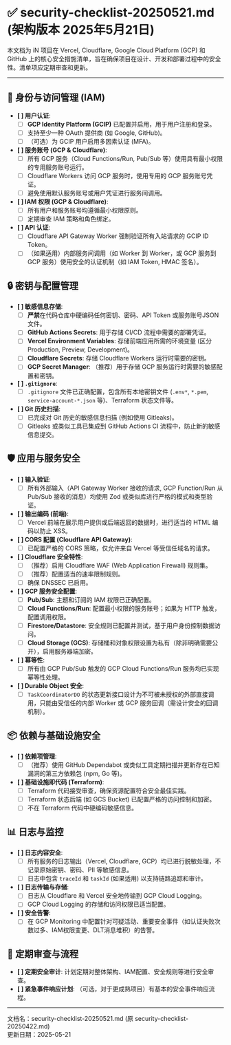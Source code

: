 # ✅ security-checklist-20250521.md (架构版本 2025年5月21日)

本文档为 iN 项目在 Vercel, Cloudflare, Google Cloud Platform (GCP) 和 GitHub 上的核心安全措施清单，旨在确保项目在设计、开发和部署过程中的安全性。清单项应定期审查和更新。

---

## 🔑 身份与访问管理 (IAM)

- **[ ] 用户认证**:
    - [ ] **GCP Identity Platform (GCIP)** 已配置并启用，用于用户注册和登录。
    - [ ] 支持至少一种 OAuth 提供商 (如 Google, GitHub)。
    - [ ] （可选）为 GCIP 用户启用多因素认证 (MFA)。
- **[ ] 服务账号 (GCP & Cloudflare)**:
    - [ ] 所有 GCP 服务（Cloud Functions/Run, Pub/Sub 等）使用具有最小权限的专用服务账号运行。
    - [ ] Cloudflare Workers 访问 GCP 服务时，使用专用的 GCP 服务账号凭证。
    - [ ] 避免使用默认服务账号或用户凭证进行服务间调用。
- **[ ] IAM 权限 (GCP & Cloudflare)**:
    - [ ] 所有用户和服务账号均遵循最小权限原则。
    - [ ] 定期审查 IAM 策略和角色绑定。
- **[ ] API 认证**:
    - [ ] Cloudflare API Gateway Worker 强制验证所有入站请求的 GCIP ID Token。
    - [ ] （如果适用）内部服务间调用（如 Worker 到 Worker，或 GCP 服务到 GCP 服务）使用安全的认证机制（如 IAM Token, HMAC 签名）。

## 🔒 密钥与配置管理

- **[ ] 敏感信息存储**:
    - [ ] **严禁**在代码仓库中硬编码任何密钥、密码、API Token 或服务账号JSON文件。
    - [ ] **GitHub Actions Secrets**: 用于存储 CI/CD 流程中需要的部署凭证。
    - [ ] **Vercel Environment Variables**: 存储前端应用所需的环境变量 (区分 Production, Preview, Development)。
    - [ ] **Cloudflare Secrets**: 存储 Cloudflare Workers 运行时需要的密钥。
    - [ ] **GCP Secret Manager**: （推荐）用于存储 GCP 服务运行时需要的敏感配置和密钥。
- **[ ] `.gitignore`**:
    - [ ] `.gitignore` 文件已正确配置，包含所有本地密钥文件 (`.env*`, `*.pem`, `service-account-*.json` 等)、Terraform 状态文件等。
- **[ ] Git 历史扫描**:
    - [ ] 已完成对 Git 历史的敏感信息扫描 (例如使用 Gitleaks)。
    - [ ] Gitleaks 或类似工具已集成到 GitHub Actions CI 流程中，防止新的敏感信息提交。

## 🛡️ 应用与服务安全

- **[ ] 输入验证**:
    - [ ] 所有外部输入（API Gateway Worker 接收的请求, GCP Function/Run 从 Pub/Sub 接收的消息）均使用 Zod 或类似库进行严格的模式和类型验证。
- **[ ] 输出编码 (前端)**:
    - [ ] Vercel 前端在展示用户提供或后端返回的数据时，进行适当的 HTML 编码以防止 XSS。
- **[ ] CORS 配置 (Cloudflare API Gateway)**:
    - [ ] 已配置严格的 CORS 策略，仅允许来自 Vercel 等受信任域名的请求。
- **[ ] Cloudflare 安全特性**:
    - [ ] （推荐）启用 Cloudflare WAF (Web Application Firewall) 规则集。
    - [ ] （推荐）配置适当的速率限制规则。
    - [ ] 确保 DNSSEC 已启用。
- **[ ] GCP 服务安全配置**:
    - [ ] **Pub/Sub**: 主题和订阅的 IAM 权限已正确配置。
    - [ ] **Cloud Functions/Run**: 配置最小权限的服务账号；如果为 HTTP 触发，配置调用权限。
    - [ ] **Firestore/Datastore**: 安全规则已配置并测试，基于用户身份控制数据访问。
    - [ ] **Cloud Storage (GCS)**: 存储桶和对象权限设置为私有（除非明确需要公开），启用服务器端加密。
- **[ ] 幂等性**:
    - [ ] 所有由 GCP Pub/Sub 触发的 GCP Cloud Functions/Run 服务均已实现幂等性处理。
- **[ ] Durable Object 安全**:
    * [ ] `TaskCoordinatorDO` 的状态更新接口设计为不可被未授权的外部直接调用，只能由受信任的内部 Worker 或 GCP 服务回调（需设计安全的回调机制）。

## 📦 依赖与基础设施安全

- **[ ] 依赖项管理**:
    - [ ] （推荐）使用 GitHub Dependabot 或类似工具定期扫描并更新存在已知漏洞的第三方依赖包 (npm, Go 等)。
- **[ ] 基础设施即代码 (Terraform)**:
    - [ ] Terraform 代码接受审查，确保资源配置符合安全最佳实践。
    - [ ] Terraform 状态后端 (如 GCS Bucket) 已配置严格的访问控制和加密。
    - [ ] 不在 Terraform 代码中硬编码敏感信息。

## 📊 日志与监控

- **[ ] 日志内容安全**:
    - [ ] 所有服务的日志输出（Vercel, Cloudflare, GCP）均已进行脱敏处理，不记录原始密钥、密码、PII 等敏感信息。
    - [ ] 日志中包含 `traceId` 和 `taskId` (如果适用) 以支持链路追踪和审计。
- **[ ] 日志传输与存储**:
    - [ ] 日志从 Cloudflare 和 Vercel 安全地传输到 GCP Cloud Logging。
    - [ ] GCP Cloud Logging 的存储和访问权限已适当配置。
- **[ ] 安全告警**:
    - [ ] 在 GCP Monitoring 中配置针对可疑活动、重要安全事件（如认证失败次数过多、IAM权限变更、DLT消息堆积）的告警。

## 🔁 定期审查与流程

- **[ ] 定期安全审计**: 计划定期对整体架构、IAM配置、安全规则等进行安全审查。
- **[ ] 紧急事件响应计划**: （可选，对于更成熟项目）有基本的安全事件响应流程。

---
文档名：security-checklist-20250521.md (原 security-checklist-20250422.md)  
更新日期：2025-05-21